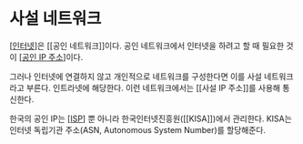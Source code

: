 # 사설 네트워크


[[인터넷]]은 [[공인 네트워크]]이다. 공인 네트워크에서 인터넷을 하려고 할 때 필요한 것이 [[공인 IP 주소]]이다.  

그러나 인터넷에 연결하지 않고 개인적으로 네트워크를 구성한다면 이를 사설 네트워크라고 부른다. 인트라넷에 해당한다. 이런 네트워크에서는 [[사설 IP 주소]]를 사용해 통신한다. 
 

한국의 공인 IP는 [[ISP]] 뿐 아니라 한국인터넷진흥원([[KISA]])에서 관리한다. KISA는 인터넷 독립기관 주소(ASN, Autonomous System Number)를 할당해준다. 

 

 

[//begin]: # "Autogenerated link references for markdown compatibility"
[인터넷]: 인터넷.md "인터넷"
[공인 IP 주소]: <공인 IP 주소.md> "공인 IP 주소"
[ISP]: ISP.md "ISP"
[//end]: # "Autogenerated link references"